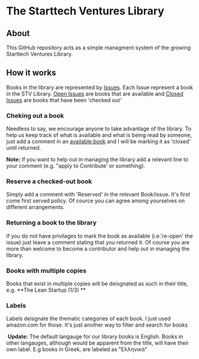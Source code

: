 # The Starttech Ventures Library

## About
This GitHub repository acts as a simple managment system of the growing Starttech Ventures Library.


## How it works

 Books in the library are represented by [Issues](https://github.com/StarttechVentures/Library/issues). Each Issue represent a book in the STV Library. 
  [Open Issues](https://github.com/StarttechVentures/Library/issues?q=is%3Aopen+is%3Aissue) are books that are available and [Closed Issues](https://github.com/StarttechVentures/Library/issues?q=is%3Aissue+is%3Aclosed) are books that have been 'checked out'
  
  
 ### Cheking out a book
  Needless to say, we encourage anyone to take advantage of the library. To help us keep track of what is available and what is being read by someone, just add a comment in an [available book](https://github.com/StarttechVentures/Library/issues?q=is%3Aopen+is%3Aissue) and I will be marking it as 'closed' until returned.
  
   **Note:**
   If you want to help out in managing the library add a relevant line to your comment (e.g. "apply to Contribute' or something).
   
  ### Reserve a checked-out book
Simply add a comment with 'Reserved' in the relevant Book/issue. It's first come first served policy. Of cource you can agree among yourselves on different arrangements.

### Returning a book to the library
  If you do not have privilages to mark the book as available (i.e.'re-open' the issue) just leave a comment stating that you returned it. Of course you are more than welcome to become a contributor and help out in managing the library.
 
### Books with multiple copies
Books that exist in multiple copies will be deisgnated as such in their title, e.g. **The Lean Startup (1/3) **

### Labels
  Labels  deisgnate the thematic categories of each book. I just used amazon.com for those. It's just another way to filter and search for books
  
  **Update:** The default langauge for our library books is English. Books in other langauges, although would be apparent from the title, will have their own label. E.g books in Greek, are labeled as "Ελληνικά"

